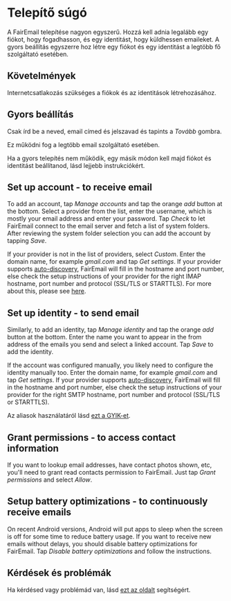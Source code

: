 # Telepítő súgó

A FairEmail telepítése nagyon egyszerű. Hozzá kell adnia legalább egy fiókot, hogy fogadhasson, és egy identitást, hogy küldhessen emaileket. A gyors beállítás egyszerre hoz létre egy fiókot és egy identitást a legtöbb fő szolgáltató esetében.

## Követelmények

Internetcsatlakozás szükséges a fiókok és az identitások létrehozásához.

## Gyors beállítás

Csak írd be a neved, email címed és jelszavad és tapints a *Tovább* gombra.

Ez működni fog a legtöbb email szolgáltató esetében.

Ha a gyors telepítés nem működik, egy másik módon kell majd fiókot és identitást beállítanod, lásd lejjebb instrukciókért.

## Set up account - to receive email

To add an account, tap *Manage accounts* and tap the orange *add* button at the bottom. Select a provider from the list, enter the username, which is mostly your email address and enter your password. Tap *Check* to let FairEmail connect to the email server and fetch a list of system folders. After reviewing the system folder selection you can add the account by tapping *Save*.

If your provider is not in the list of providers, select *Custom*. Enter the domain name, for example *gmail.com* and tap *Get settings*. If your provider supports [auto-discovery](https://tools.ietf.org/html/rfc6186), FairEmail will fill in the hostname and port number, else check the setup instructions of your provider for the right IMAP hostname, port number and protocol (SSL/TLS or STARTTLS). For more about this, please see [here](https://github.com/M66B/FairEmail/blob/master/FAQ.md#authorizing-accounts).

## Set up identity - to send email

Similarly, to add an identity, tap *Manage identity* and tap the orange *add* button at the bottom. Enter the name you want to appear in the from address of the emails you send and select a linked account. Tap *Save* to add the identity.

If the account was configured manually, you likely need to configure the identity manually too. Enter the domain name, for example *gmail.com* and tap *Get settings*. If your provider supports [auto-discovery](https://tools.ietf.org/html/rfc6186), FairEmail will fill in the hostname and port number, else check the setup instructions of your provider for the right SMTP hostname, port number and protocol (SSL/TLS or STARTTLS).

Az aliasok használatáról lásd [ezt a GYIK-et](https://github.com/M66B/FairEmail/blob/master/FAQ.md#FAQ9).

## Grant permissions - to access contact information

If you want to lookup email addresses, have contact photos shown, etc, you'll need to grant read contacts permission to FairEmail. Just tap *Grant permissions* and select *Allow*.

## Setup battery optimizations - to continuously receive emails

On recent Android versions, Android will put apps to sleep when the screen is off for some time to reduce battery usage. If you want to receive new emails without delays, you should disable battery optimizations for FairEmail. Tap *Disable battery optimizations* and follow the instructions.

## Kérdések és problémák

Ha kérdésed vagy problémád van, lásd [ezt az oldalt](https://github.com/M66B/FairEmail/blob/master/FAQ.md) segítségért.